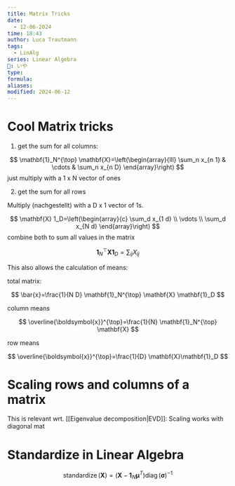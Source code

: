 ```yaml
---
title: Matrix Tricks
date:
  - 12-06-2024
time: 18:43
author: Luca Trautmann
tags:
  - LinAlg
series: Linear Algebra
🍙: いや
type: 
formula: 
aliases: 
modified: 2024-06-12
---
```

# Cool Matrix tricks

1. get the sum for all columns: 

$$
\mathbf{1}_N^{\top} \mathbf{X}=\left(\begin{array}{lll}
\sum_n x_{n 1} & \cdots & \sum_n x_{n D}
\end{array}\right)
$$
just multiply with a 1 x N vector of ones 

2. get the sum for all rows 

Multiply (nachgestellt) with a D x 1 vector of 1s. 

$$
\mathbf{X} 1_D=\left(\begin{array}{c}
\sum_d x_{1 d} \\
\vdots \\
\sum_d x_{N d}
\end{array}\right)
$$
combine both to sum all values in the matrix 

$$
\mathbf{1}_N^{\top} \mathbf{X} \mathbf{1}_D=\sum_{i j} X_{i j}
$$

This also allows the calculation of means: 

total matrix: 

$$
\bar{x}=\frac{1}{N D} \mathbf{1}_N^{\top} \mathbf{X} \mathbf{1}_D
$$


column means

$$
\overline{\boldsymbol{x}}^{\top}=\frac{1}{N} \mathbf{1}_N^{\top} \mathbf{X}
$$

row means

$$
\overline{\boldsymbol{x}}^{\top}=\frac{1}{D} \mathbf{X}\mathbf{1}_D
$$


# Scaling rows and columns of a matrix
This is relevant wrt. [[Eigenvalue decomposition|EVD]]: Scaling works with diagonal mat 


# Standardize in Linear Algebra

$$
\operatorname{standardize}(\mathbf{X})=\left(\mathbf{X}-\mathbf{1}_N \boldsymbol{\mu}^T\right) \operatorname{diag}(\boldsymbol{\sigma})^{-1}
$$
